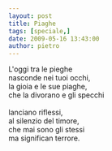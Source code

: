 ```yaml
---
layout: post
title: Piaghe
tags: [speciale,]
date: 2009-05-16 13:43:00
author: pietro
---
```

L'oggi tra le pieghe<br/>nasconde nei tuoi occhi,<br/>la gioia e le sue piaghe,<br/>che la divorano e gli specchi<br/><br/>lanciano riflessi,<br/>al silenzio del timore,<br/>che mai sono gli stessi<br/>ma significan terrore.
